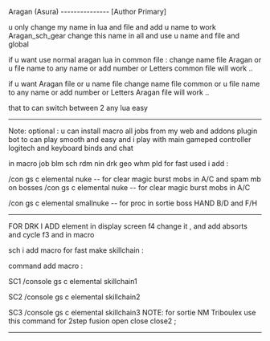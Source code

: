 Aragan (Asura) --------------- [Author Primary]

u only change my name in lua and file and add u name to work 
Aragan_sch_gear  change this name in all and use u name and file and global

if u want use normal aragan lua in common file :
change name file Aragan or u file name to any name or add number or Letters 
common file will work .. 

if u want Aragan file or u name file change name file common or u file name to any name or add number or Letters 
Aragan file will work .. 

that to can switch between 2 any lua easy 

-----------

Note: optional : u can install macro all jobs from my web and addons plugin bot
to can play smooth and easy and i play with main gameped controller logitech and 
keyboard binds and chat 

in macro job blm sch rdm nin drk geo whm pld for fast used i add :

/con gs c elemental nuke -- for clear magic burst mobs in A/C and spam mb on bosses 
/con gs c elemental nuke -- for clear magic burst mobs in A/C

/con gs c elemental smallnuke -- for proc in sortie boss HAND B/D and F/H

----------
FOR DRK I ADD  element in display screen f4 change it , and add absorts and cycle f3 and in macro

sch i add macro for fast make skillchain :

command add macro :

SC1
/console gs c elemental skillchain1

SC2
/console gs c elemental skillchain2

SC3
/console gs c elemental skillchain3 
NOTE: for sortie NM Triboulex use this command for 2step fusion open close close2 ;

-------------


